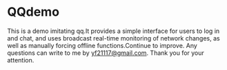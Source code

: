 # QQdemo
This is a demo imitating qq.It provides a simple interface for users to log in and chat, 
and uses broadcast real-time monitoring of network changes, as well as manually forcing offline functions.Continue to improve.
Any questions can write to me by yf21117@gmail.com.
Thank you for your attention.
